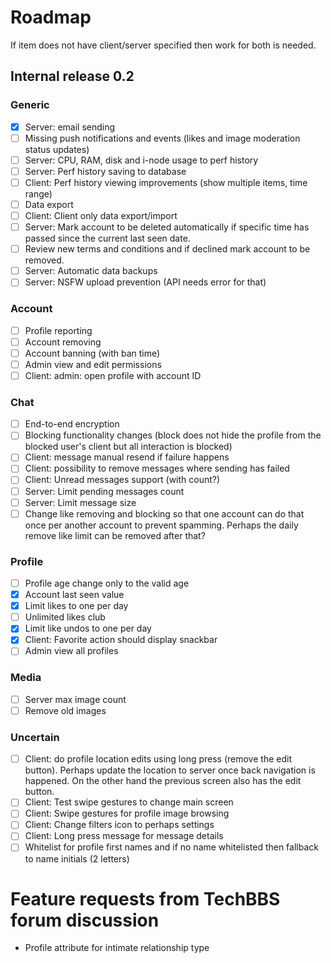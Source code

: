 
# Roadmap

If item does not have client/server specified then work for both is needed.

## Internal release 0.2

### Generic
- [x] Server: email sending
- [ ] Missing push notifications and events
      (likes and image moderation status updates)
- [ ] Server: CPU, RAM, disk and i-node usage to perf history
- [ ] Server: Perf history saving to database
- [ ] Client: Perf history viewing improvements
      (show multiple items, time range)
- [ ] Data export
- [ ] Client: Client only data export/import
- [ ] Server: Mark account to be deleted automatically if specific
      time has passed since the current last seen date.
- [ ] Review new terms and conditions and if declined
      mark account to be removed.
- [ ] Server: Automatic data backups
- [ ] Server: NSFW upload prevention (API needs error for that)

### Account
- [ ] Profile reporting
- [ ] Account removing
- [ ] Account banning (with ban time)
- [ ] Admin view and edit permissions
- [ ] Client: admin: open profile with account ID

### Chat
- [ ] End-to-end encryption
- [ ] Blocking functionality changes
      (block does not hide the profile from the blocked user's client but all
      interaction is blocked)
- [ ] Client: message manual resend if failure happens
- [ ] Client: possibility to remove messages where sending has failed
- [ ] Client: Unread messages support (with count?)
- [ ] Server: Limit pending messages count
- [ ] Server: Limit message size
- [ ] Change like removing and blocking so that one account can do that once
      per another account to prevent spamming. Perhaps the daily remove like
      limit can be removed after that?

### Profile
- [ ] Profile age change only to the valid age
- [x] Account last seen value
- [x] Limit likes to one per day
- [ ] Unlimited likes club
- [x] Limit like undos to one per day
- [x] Client: Favorite action should display snackbar
- [ ] Admin view all profiles

### Media
- [ ] Server max image count
- [ ] Remove old images

### Uncertain
- [ ] Client: do profile location edits using long press
      (remove the edit button). Perhaps update the location
      to server once back navigation is happened.
      On the other hand the previous screen also has the edit button.
- [ ] Client: Test swipe gestures to change main screen
- [ ] Client: Swipe gestures for profile image browsing
- [ ] Client: Change filters icon to perhaps settings
- [ ] Client: Long press message for message details
- [ ] Whitelist for profile first names and if no name whitelisted
      then fallback to name initials (2 letters)

# Feature requests from TechBBS forum discussion

- Profile attribute for intimate relationship type
